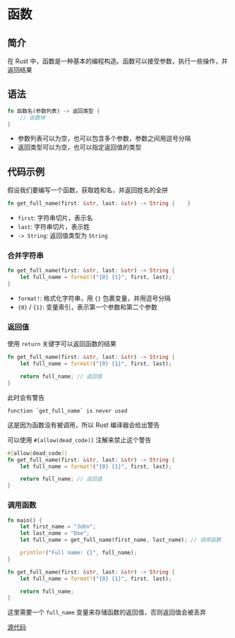 # 函数

## 简介

在 Rust 中，函数是一种基本的编程构造。函数可以接受参数，执行一些操作，并返回结果

## 语法

```rust
fn 函数名(参数列表) -> 返回类型 {
    // 函数体
}
```

- 参数列表可以为空，也可以包含多个参数，参数之间用逗号分隔
- 返回类型可以为空，也可以指定返回值的类型

## 代码示例

假设我们要编写一个函数，获取姓和名，并返回姓名的全拼

```rust
fn get_full_name(first: &str, last: &str) -> String {    }
```

- `first`: 字符串切片，表示名
- `last`: 字符串切片，表示姓
- `-> String`: 返回值类型为 `String`

### 合并字符串

```rust
fn get_full_name(first: &str, last: &str) -> String {
    let full_name = format!("{0} {1}", first, last);
}
```

- `format!`: 格式化字符串，用 `{}` 包裹变量，并用逗号分隔
- `{0}` / `{1}`: 变量索引，表示第一个参数和第二个参数

### 返回值

使用 `return` 关键字可以返回函数的结果

```rust
fn get_full_name(first: &str, last: &str) -> String {
    let full_name = format!("{0} {1}", first, last);

    return full_name; // 返回值
}
```

此时会有警告

```
function `get_full_name` is never used
```

这是因为函数没有被调用，所以 Rust 编译器会给出警告

可以使用 `#[allow(dead_code)]` 注解来禁止这个警告

```rust
#[allow(dead_code)]
fn get_full_name(first: &str, last: &str) -> String {
    let full_name = format!("{0} {1}", first, last);

    return full_name; // 返回值
}
```

### 调用函数

```rust
fn main() {
    let first_name = "John";
    let last_name = "Doe";
    let full_name = get_full_name(first_name, last_name); // 调用函数

    println!("Full name: {}", full_name);
}

fn get_full_name(first: &str, last: &str) -> String {
    let full_name = format!("{0} {1}", first, last);

    return full_name;
}
```

这里需要一个 `full_name` 变量来存储函数的返回值，否则返回值会被丢弃

[源代码](Functions/src/main.rs)